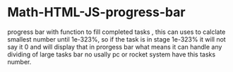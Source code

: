 # Math-HTML-JS-progress-bar
progress bar with function to fill completed tasks , this can uses to calclate smallest number until 1e-323%, so if the task is in stage 1e-323% it will not say it 0 and will display that in prorgess bar what means it can handle any dividing of large tasks bar no usally pc or rocket system have this tasks number.

